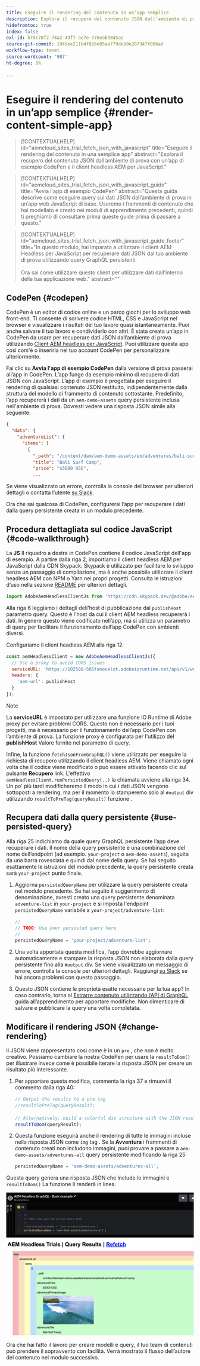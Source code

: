 ```yaml
---
title: Eseguire il rendering del contenuto in un’app semplice
description: Esplora il recupero del contenuto JSON dall’ambiente di prova con un’app di esempio CodePen e il client headless AEM per JavaScript.
hidefromtoc: true
index: false
exl-id: b7dc70f2-74a2-49f7-ae7e-776eab9845ae
source-git-commit: 1949ee211b4f816e05aa779deb9e287347f006ad
workflow-type: tm+mt
source-wordcount: '987'
ht-degree: 0%

---
```



# Eseguire il rendering del contenuto in un’app semplice {#render-content-simple-app}

>[!CONTEXTUALHELP]
>id="aemcloud_sites_trial_fetch_json_with_javascript"
>title="Eseguire il rendering del contenuto in una semplice app"
>abstract="Esplora il recupero del contenuto JSON dall’ambiente di prova con un’app di esempio CodePen e il client headless AEM per JavaScript."

>[!CONTEXTUALHELP]
>id="aemcloud_sites_trial_fetch_json_with_javascript_guide"
>title="Avvia l&#39;app di esempio CodePen"
>abstract="Questa guida descrive come eseguire query sui dati JSON dall’ambiente di prova in un’app web JavaScript di base. Useremo i frammenti di contenuto che hai modellato e creato nei moduli di apprendimento precedenti, quindi ti preghiamo di consultare prima queste guide prima di passare a questo."

>[!CONTEXTUALHELP]
>id="aemcloud_sites_trial_fetch_json_with_javascript_guide_footer"
>title="In questo modulo, hai imparato a utilizzare il client AEM Headless per JavaScript per recuperare dati JSON dal tuo ambiente di prova utilizzando query GraphQL persistenti.<br><br>Ora sai come utilizzare questo client per utilizzare dati dall’interno della tua applicazione web."
>abstract=""

## CodePen {#codepen}

CodePen è un editor di codice online e un parco giochi per lo sviluppo web front-end. Ti consente di scrivere codice HTML, CSS e JavaScript nel browser e visualizzare i risultati del tuo lavoro quasi istantaneamente. Puoi anche salvare il tuo lavoro e condividerlo con altri. È stata creata un’app in CodePen da usare per recuperare dati JSON dall’ambiente di prova utilizzando [Client AEM headless per JavaScript](https://github.com/adobe/aem-headless-client-js). Puoi utilizzare questa app così com&#39;è o inserirla nel tuo account CodePen per personalizzare ulteriormente.

Fai clic su **Avvia l&#39;app di esempio CodePen** dalla versione di prova passerai all’app in CodePen. L’app funge da esempio minimo di recupero di dati JSON con JavaScript. L’app di esempio è progettata per eseguire il rendering di qualsiasi contenuto JSON restituito, indipendentemente dalla struttura del modello di frammento di contenuto sottostante. Predefinito, l’app recupererà i dati da un `aem-demo-assets` query persistente inclusa nell&#39;ambiente di prova. Dovresti vedere una risposta JSON simile alla seguente:

```json
{
  "data": {
    "adventureList": {
      "items": [
        {
          "_path": "/content/dam/aem-demo-assets/en/adventures/bali-surf-camp/bali-surf-camp",
          "title": "Bali Surf Camp",
          "price": "$5000 USD",
          ...
```

Se viene visualizzato un errore, controlla la console del browser per ulteriori dettagli o contatta l’utente [su Slack](https://adobe-dx-support.slack.com).

Ora che sai qualcosa di CodePen, configurerai l’app per recuperare i dati dalla query persistente creata in un modulo precedente.

## Procedura dettagliata sul codice JavaScript {#code-walkthrough}

La **JS** Il riquadro a destra in CodePen contiene il codice JavaScript dell&#39;app di esempio. A partire dalla riga 2, importiamo il client headless AEM per JavaScript dalla CDN Skypack. Skypack è utilizzato per facilitare lo sviluppo senza un passaggio di compilazione, ma è anche possibile utilizzare il client headless AEM con NPM o Yarn nei propri progetti. Consulta le istruzioni d’uso nella sezione [README](https://github.com/adobe/aem-headless-client-js#aem-headless-client-for-javascript) per ulteriori dettagli.

```javascript
import AdobeAemHeadlessClientJs from 'https://cdn.skypack.dev/@adobe/aem-headless-client-js@v3.2.0';
```

Alla riga 6 leggiamo i dettagli dell&#39;host di pubblicazione dal `publishHost` parametro query. Questo è l&#39;host da cui il client AEM headless recupererà i dati. In genere questo viene codificato nell’app, ma si utilizza un parametro di query per facilitare il funzionamento dell’app CodePen con ambienti diversi.

Configuriamo il client headless AEM alla riga 12:

```javascript
const aemHeadlessClient = new AdobeAemHeadlessClientJs({
  // Use a proxy to avoid CORS issues
  serviceURL: 'https://102588-505tanocelot.adobeioruntime.net/api/v1/web/aem/proxy',
  headers: {
    'aem-url': publishHost
  }
});
```

>[!NOTE]
>
>La **serviceURL** è impostato per utilizzare una funzione IO Runtime di Adobe proxy per evitare problemi CORS. Questo non è necessario per i tuoi progetti, ma è necessario per il funzionamento dell’app CodePen con l’ambiente di prova. La funzione proxy è configurata per l&#39;utilizzo del **publishHost** Valore fornito nel parametro di query.

Infine, la funzione `fetchJsonFromGraphQL()` viene utilizzato per eseguire la richiesta di recupero utilizzando il client headless AEM. Viene chiamato ogni volta che il codice viene modificato o può essere attivato facendo clic sul pulsante **Recupero** link. L&#39;effettivo `aemHeadlessClient.runPersistedQuery(..)` la chiamata avviene alla riga 34. Un po&#39; più tardi modificheremo il modo in cui i dati JSON vengono sottoposti a rendering, ma per il momento lo stamperemo solo al `#output` div utilizzando `resultToPreTag(queryResult)` funzione .

## Recupera dati dalla query persistente {#use-persisted-query}

Alla riga 25 indichiamo da quale query GraphQL persistente l’app deve recuperare i dati. Il nome della query persistente è una combinazione del nome dell’endpoint (ad esempio. `your-project` o `aem-demo-assets`), seguita da una barra rovesciata e quindi dal nome della query. Se hai seguito esattamente le istruzioni del modulo precedente, la query persistente creata sarà `your-project` punto finale.

1. Aggiorna `persistedQueryName` per utilizzare la query persistente creata nel modulo precedente. Se hai seguito il suggerimento di denominazione, avresti creato una query persistente denominata `adventure-list` in `your-project` e si imposta l&#39;endpoint `persistedQueryName` variabile a `your-project/adventure-list`:

   ```javascript
   //
   // TODO: Use your persisted query here
   //
   persistedQueryName = 'your-project/adventure-list';
   ```

1. Una volta apportata questa modifica, l’app dovrebbe aggiornare automaticamente e stampare la risposta JSON non elaborata dalla query persistente fino alla `#output` div. Se viene visualizzato un messaggio di errore, controlla la console per ulteriori dettagli. Raggiungi [su Slack](https://adobe-dx-support.slack.com) se hai ancora problemi con questo passaggio.

1. Questo JSON contiene le proprietà esatte necessarie per la tua app? In caso contrario, torna al [Estrarre contenuto utilizzando l’API di GraphQL](https://experience.adobe.com/experiencemanager/learn/extract_content_using_graphql) guida all’apprendimento per apportare modifiche. Non dimenticare di salvare e pubblicare la query una volta completata.

## Modificare il rendering JSON {#change-rendering}

Il JSON viene rappresentato così come è in un `pre` , che non è molto creativo. Possiamo cambiare la nostra CodePen per usare la `resultToDom()` per illustrare invece come è possibile iterare la risposta JSON per creare un risultato più interessante.

1. Per apportare questa modifica, commenta la riga 37 e rimuovi il commento dalla riga 40:

   ```javascript
   // Output the results to a pre tag
   //resultToPreTag(queryResult);
   
   // Alternatively, build a colorful div structure with the JSON results and render images inline
   resultToDom(queryResult);
   ```

1. Questa funzione eseguirà anche il rendering di tutte le immagini incluse nella risposta JSON come `img` tag . Se la **Avventura** i frammenti di contenuto creati non includono immagini, puoi provare a passare a `aem-demo-assets/adventures-all` query persistente modificando la riga 25:

   ```javascript
   persistedQueryName = 'aem-demo-assets/adventures-all';
   ```

Questa query genera una risposta JSON che include le immagini e `resultToDom()` La funzione li renderà in linea.

![Risultato della query adventures-all e della funzione di rendering resultToDom](assets/do-not-localize/adventures-all-query-result.png)

Ora che hai fatto il lavoro per creare modelli e query, il tuo team di contenuti può prendere il sopravvento con facilità. Verrà mostrato il flusso dell’autore del contenuto nel modulo successivo.
